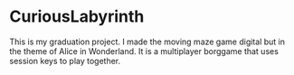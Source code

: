 # CuriousLabyrinth
This is my graduation project. I made the moving maze game digital but in the theme of Alice in Wonderland. It is a multiplayer borggame that uses session keys to play together. 
